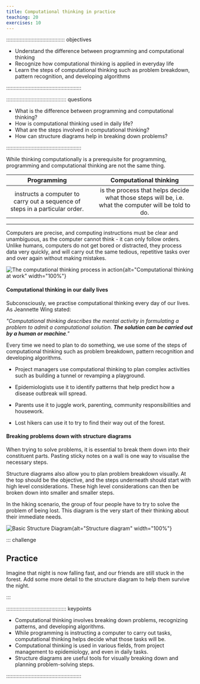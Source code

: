 ```yaml
---
title: Computational thinking in practice
teaching: 20
exercises: 10
---
```


::::::::::::::::::::::::::::::::::::::: objectives

- Understand the difference between programming and computational thinking
- Recognize how computational thinking is applied in everyday life
- Learn the steps of computational thinking such as problem breakdown, pattern recognition, and developing algorithms

::::::::::::::::::::::::::::::::::::::::::::::::::

:::::::::::::::::::::::::::::::::::::::: questions

- What is the difference between programming and computational thinking?
- How is computational thinking used in daily life?
- What are the steps involved in computational thinking?
- How can structure diagrams help in breaking down problems?

::::::::::::::::::::::::::::::::::::::::::::::::::


While thinking computationally is a prerequisite for programming, programming and computational thinking are not the same thing.

| **Programming** | &nbsp; |  **Computational thinking** |
| :---: | :---: | :---: | 
| instructs a computer to carry out a sequence of steps in a particular order. | &nbsp; | is the process that helps decide what those steps will be, i.e.  what the computer will be told to do. |      

------

Computers are precise, and computing instructions must be clear and unambiguous, as the computer cannot think - it can only follow orders. Unlike humans, computers do not get bored or distracted, they process data very quickly, and will carry out the same tedious, repetitive tasks over and over again without making mistakes.

![The computational thinking process in action](fig/proc-diagram.png){alt="Computational thinking at work" width="100%"}

#### Computational thinking in our daily lives

Subconsciously, we practise computational thinking every day of our lives. As Jeannette Wing stated: 

*"Computational thinking describes the mental activity in formulating a problem to admit a computational solution. **The solution can be carried out by a human or machine**."*

Every time we need to plan to do something, we use some of the steps of computational thinking such as problem breakdown, pattern recognition and developing algorithms. 

- Project managers use computational thinking to plan complex activities such as building a tunnel or revamping a playground. 

- Epidemiologists use it to identify patterns that help predict how a disease outbreak will spread. 

- Parents use it to juggle work, parenting, community responsibilities and housework.

- Lost hikers can use it to try to find their way out of the forest.

#### Breaking problems down with structure diagrams

When trying to solve problems, it is essential to break them down into their constituent parts. Pasting sticky notes on a wall is one way to visualise the necessary steps. 

Structure diagrams also allow you to plan problem breakdown visually. At the top should be the objective, and the steps underneath should start with high level considerations. These high level considerations can then be broken down into smaller and smaller steps.

In the hiking scenario, the group of four people have to try to solve the problem of being lost. This diagram is the very start of their thinking about their immediate needs. 

![Basic Structure Diagram](fig/structure.png){alt="Structure diagram" width="100%"}

::: challenge
## Practice

Imagine that night is now falling fast, and our friends are still stuck in the forest. Add some more detail to the structure diagram to help them survive the night.

:::

:::::::::::::::::::::::::::::::::::::::: keypoints

- Computational thinking involves breaking down problems, recognizing patterns, and developing algorithms.
- While programming is instructing a computer to carry out tasks, computational thinking helps decide what those tasks will be.
- Computational thinking is used in various fields, from project management to epidemiology, and even in daily tasks.
- Structure diagrams are useful tools for visually breaking down and planning problem-solving steps.

::::::::::::::::::::::::::::::::::::::::::::::::::

